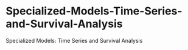 # Specialized-Models-Time-Series-and-Survival-Analysis
Specialized Models: Time Series and Survival Analysis
